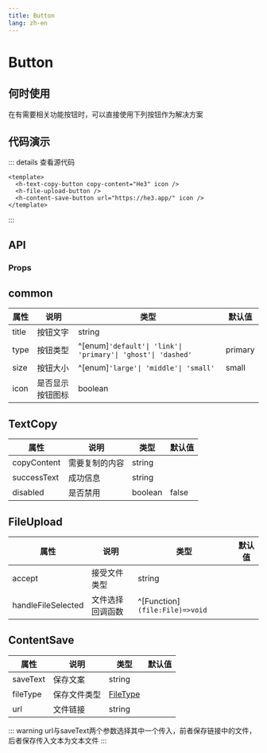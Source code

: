 ```yaml
---
title: Button
lang: zh-en
---
```

# Button

## 何时使用

在有需要相关功能按钮时，可以直接使用下列按钮作为解决方案

## 代码演示

<a-space>
  <h-text-copy-button copy-content="He3" icon />
  <h-file-upload-button />
  <h-content-save-button url="https://he3.app/" icon />
</a-space>

::: details 查看源代码

```vue
<template>
  <h-text-copy-button copy-content="He3" icon />
  <h-file-upload-button />
  <h-content-save-button url="https://he3.app/" icon />
</template>
```

:::

## API

### Props

## common

| 属性  | 说明             | 类型                                                         | 默认值  |
| ----- | ---------------- | ----------------------------------------------------------- | ------- |
| title | 按钮文字         | string                                                       |         |
| type  | 按钮类型         | ^[enum]`'default'\| 'link'\| 'primary'\| 'ghost'\| 'dashed'` | primary |
| size  | 按钮大小         | ^[enum]`'large'\| 'middle'\| 'small'`                        | small   |
| icon  | 是否显示按钮图标 | boolean                                                      |         |

## TextCopy

| 属性        | 说明           | 类型    | 默认值 |
| ----------- | -------------- | ------- | ------ |
| copyContent | 需要复制的内容 | string  |        |
| successText | 成功信息       | string  |        |
| disabled    | 是否禁用       | boolean | false  |

## FileUpload

| 属性               | 说明             | 类型              | 默认值 |
| ------------------ | ---------------- | ----------------- | ------ |
| accept             | 接受文件类型     | string            |        |
| handleFileSelected | 文件选择回调函数 | ^[Function]`(file:File)=>void` |        |

## ContentSave

| 属性     | 说明         | 类型                                                                               | 默认值 |
| -------- | ------------ | ---------------------------------------------------------------------------------- | ------ |
| saveText | 保存文案     | string                                                                             |        |
| fileType | 保存文件类型 | [FileType](https://developer.mozilla.org/zh-CN/docs/Web/Media/Formats/Image_types) |        |
| url      | 文件链接     | string                                                                             |        |

::: warning
url与saveText两个参数选择其中一个传入，前者保存链接中的文件，后者保存传入文本为文本文件
:::
